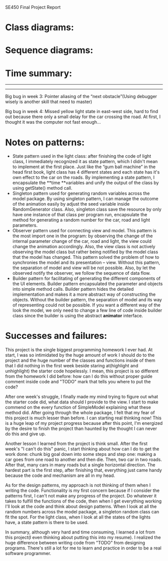 SE450 Final Project Report

Class diagrams:
===============

Sequence diagrams:
==================

Time summary:
=============

  --------- ---- --- --- --- -------
  --------- ---- --- --- --- -------

Big bug in week 3: Pointer aliasing of the “next obstacle”(Using
debugger wisely is another skill that need to master)

Big bug in week 4: Missed yellow light state in east-west side, hard to
find out because there only a small delay for the car crossing the road.
At first, I thought it was the computer not fast enough...

Notes on patterns:
==================

-   State pattern used in the light class: after finishing the code of
    light class, I immediately recognized it as state pattern, which I
    didn't mean to implement at the first place. Just like the “gum ball
    machine” in the head first book, light class has 4 different states
    and each state has it's own effect to the car on the roads. By
    implementing a state pattern, I encapsulate the **time **variables
    and unify the output of the class by using getState() method call.
-   Singleton pattern used for generating random variables across the
    model package. By using singleton pattern, I can manage the outcome
    of the animation easily by adjust the seed variable inside
    RandomGenerator class. Also, singleton class save the resource by
    only have one instance of that class per program run, encapsulate
    the method for generating a random number for the car, road and
    light parameters.
-   Observer pattern used for connecting view and model. This pattern is
    the most import one in the program: by observing the change of the
    internal parameter change of the car, road and light, the view could
    change the animation accordingly. Also, the view class is not
    actively observing the model class but rather being notified by the
    model class that the model has changed. This pattern solved the
    problem of how to synchronies the model and its presentation – view.
    Without this pattern, the separation of model and view will be
    not possible. Also, by let the observed notify the observer, we
    follow the sequence of data flow.
-   Builder pattern for facilitating of generating the different
    components of the UI elements. Builder pattern encapsulated the
    parameter and objects into simple method calls. Builder pattern
    hides the detailed implementation and makes it a more abstract way
    of constructing the objects. Without the builder pattern, the
    separation of model and its way of representing could not
    be possible. If you want a different way of the look the model, we
    only need to change a few line of code inside builder class since
    the builder is using the abstract **animator** interface.

Successes and failures:
=======================

This project is the single biggest programming homework I ever had. At
start, I was so intimidated by the huge amount of work I should do to
the project and the huge number of the classes and functions inside of
them that I did nothing in the first week beside staring at(highlight
and unhighlight) the starter code hopelessly. I mean, this project is so
different from the homework I did before: how can I do this without
proper guide comment inside code and "TODO" mark that tells you where to
put the code?

After one week's struggle, I finally made my mind trying to figure out
what the starter code did, what data should I provide to the view. I
start to make commend on the every function of SimpleModel explaining
what these method did. After going through the whole package, I felt
that my fear of this project is much lesser than before. I can starting
real thinking now! This is a huge leap of my project progress because
after this point, I'm energized by the desire to finish the project than
haunted by the thought I can never do this and give up.

Another lesson I learned from the project is think small. After the
first week's "I can't do this" panic, I start thinking about how can I
do to get the work done: chunk big goal down into some steps and step
one: making a car goes from one road to another and then die. Then, two
car in two roads. After that, many cars in many roads but a single
horizontal direction. The hardest part is the first step, after
finishing that, everything just came handy because the code and
mechanism are all in my head.

As for the design patterns, my approach is not thinking of them when I
writing the code. Functionality is my first concern because if I
consider the patterns first, I can't not make any progress of the
project. Do whatever it takes to fulfill the functions of the code, then
when I get everything working I'll look at the code and think about
design patterns. When I look at all the random numbers across the model
package, a singleton random class can fit the spot. For the light class,
when I look at all the states of the lights have, a state pattern is
there to be used.

In summary, although very hard and time consuming, I learned a lot from
this project(I even thinking about putting this into my resume). I
realized the huge difference between writing code from "TODO" from
designing programs. There's still a lot for me to learn and practice in
order to be a real software programmer.

